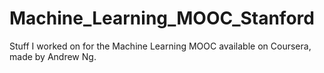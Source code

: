 # Machine_Learning_MOOC_Stanford
Stuff I worked on for the Machine Learning MOOC available on Coursera, made by Andrew Ng. 
